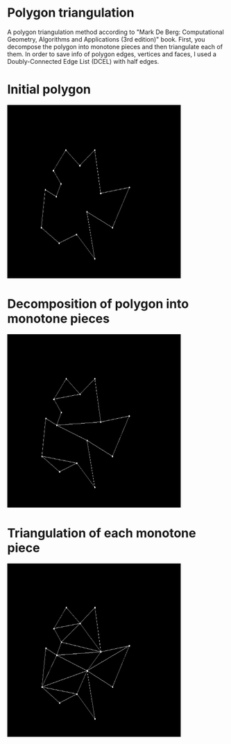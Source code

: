 # Polygon triangulation
A polygon triangulation method according to "Mark De Berg: Computational Geometry, Algorithms and Applications (3rd edition)" book.
First, you decompose the polygon into monotone pieces and then triangulate each of them. 
In order to save info of polygon edges, vertices and faces, I used a Doubly-Connected Edge List (DCEL) with half edges.


# Initial polygon

<img src="polygon.png" height="400" width="400" >


# Decomposition of polygon into monotone pieces

<img src="monotonePieces.png" height="400" width="400" >


# Triangulation of each monotone piece

<img src="triangulation.png" height="400" width="400" >
